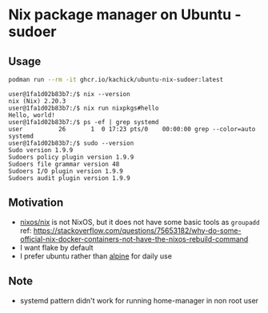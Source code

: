 # Nix package manager on Ubuntu - sudoer

## Usage

```bash
podman run --rm -it ghcr.io/kachick/ubuntu-nix-sudoer:latest
```

```console
user@1fa1d02b83b7:/$ nix --version
nix (Nix) 2.20.3
user@1fa1d02b83b7:/$ nix run nixpkgs#hello
Hello, world!
user@1fa1d02b83b7:/$ ps -ef | grep systemd
user          26       1  0 17:23 pts/0    00:00:00 grep --color=auto systemd
user@1fa1d02b83b7:/$ sudo --version
Sudo version 1.9.9
Sudoers policy plugin version 1.9.9
Sudoers file grammar version 48
Sudoers I/O plugin version 1.9.9
Sudoers audit plugin version 1.9.9
```

## Motivation

- [nixos/nix](https://hub.docker.com/r/nixos/nix) is not NixOS, but it does not have some basic tools as `groupadd`\
  ref: <https://stackoverflow.com/questions/75653182/why-do-some-official-nix-docker-containers-not-have-the-nixos-rebuild-command>
- I want flake by default
- I prefer ubuntu rather than [alpine](https://hub.docker.com/r/nixos/nix) for daily use

## Note

- systemd pattern didn't work for running home-manager in non root user
